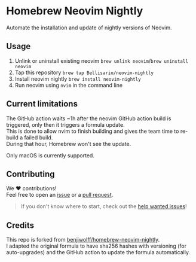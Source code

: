 # Homebrew Neovim Nightly

Automate the installation and update of nightly versions of Neovim.

## Usage

1. Unlink or uninstall existing neovim `brew unlink neovim`/`brew uninstall neovim`
2. Tap this repository `brew tap Bellisario/neovim-nightly`
3. Install neovim nightly `brew install neovim-nightly`
4. Run neovim using `nvim` in the command line

## Current limitations

The GitHub action waits ~1h after the neovim GitHub action build is triggered, only then it triggers a formula update.\
This is done to allow nvim to finish building and gives the team time to re-build a failed build.\
During that hour, Homebrew won't see the update.

Only macOS is currently supported.

## Contributing

We :heart: contributions!\
Feel free to open an [issue](https://github.com/Bellisario/neovim-nightly/issues) or a [pull request](https://github.com/Bellisario/neovim-nightly/pulls).

> If you don't know where to start, check out the [help wanted issues](https://github.com/Bellisario/neovim-nightly/labels/help%20wanted)!

## Credits

This repo is forked from [benjiwolff/homebrew-neovim-nightly](https://github.com/benjiwolff/homebrew-neovim-nightly).\
I adapted the original formula to have sha256 hashes with versioning (for auto-upgrades) and the GitHub action to update the formula automatically.

